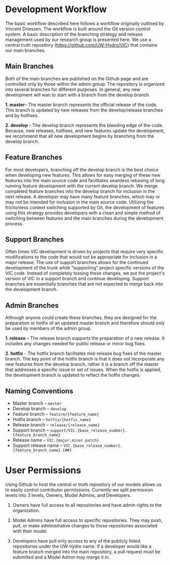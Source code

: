 # Development Workflow
The basic workflow described here follows a workflow originally outlined by Vincent Driessen.  The workflow is built around the Git version control system.  A basic description of the branching strategy and release management used by our research group is presented here.  We use a central truth repository (https://github.com/UW-Hydro/VIC) that contains our main branches.

## Main Branches
Both of the main branches are published on the Github page and are controlled only by those within the admin group.  The repository is organized into several branches for different purposes.  In general, any new development will wan to start with a branch from the develop branch.

**1. master**– The master branch represents the official release of the code.  This branch is updated by new releases from the develop/release branches and by hotfixes.

**2. develop** – The develop branch represents the bleeding edge of the code.  Because, new releases, hotfixes, and new features update the development, we recommend that all new development begins by branching from the develop branch.
## Feature Branches
For most developers, branching off the develop branch is the best choice when developing new features.  This allows for easy merging of these new features into the main source code and facilitates seamless rebasing of long running feature development with the current develop branch.   We merge completed feature branches into the develop branch for inclusion in the next release.   A developer may have many feature branches, which may or may not be intended for inclusion in the main source code.  Utilizing the frictionless context switching supported by Git, the development of features using this strategy provides developers with a clean and simple method of switching between features and the main branches during the development process.

## Support Branches
Often times VIC development is driven by projects that require very specific modifications to the code that would not be appropriate for inclusion in a major release.  The use of support branches allows for the continued development of the trunk while "supporting" project specific versions of the VIC code.  Instead of completely tossing these changes, we put the project's version of VIC in a support branch and continue developing.  Support branches are essentially branches that are not expected to merge back into the development branch.

## Admin Branches
Although anyone could create these branches, they are designed for the preparation or hotfix of an updated master branch and therefore should only be used by members of the admin group.

**1. release** – The release branch supports the preparation of a new release.  It includes any changes needed for public release or minor bug fixes.

**2. hotfix** -  The hotfix branch facilitates mid-release bug fixes of the master branch.  The key point of the hotfix branch is that it does not incorporate any new features from the develop branch, rather it is a branch off the master that addresses a specific issue or set of issues.  When the hotfix is applied, the development branch is updated to reflect the hotfix changes.

## Naming Conventions
* Master branch – `master`
* Develop branch – `develop`
* Feature branch – `feature/{feature_name}`
* Hotfix branch – `hotfix/{hotfix_name}`
* Release branch – `release/{release_name}`
* Support branch – `support/VIC.{base_release_number}.{feature_branch_name}`
* Release name – `VIC.{major.minor.patch}`
* Support release name – `VIC.{base_release_number}.{feature_branch_name}.{##}`

# User Permissions
Using Github to host the central or truth repository of our models allows us to easily control contributor permissions.  Currently we split permission levels into 3 levels, Owners, Model Admins, and Developers.

1. Owners have full access to all repositories and have admin rights to the organization.

2. Model Admins have full access to specific repositories.  They may push, pull, or make administrative changes to those repositories associated with their model.

3. Developers have pull only access to any of the publicly listed repositories under the UW-hydro name.  If a developer would like a feature branch merged into the main repository, a pull request must be submitted and a Model Admin may merge it in.
